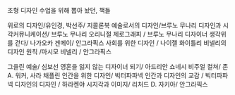 


조형 디자인 수업을 위해 뽑아 놨던, 책들

위로의 디자인/유인경, 박선주/ 지콜론북
예술로서의 디자인/브루노 무나리
디자인과 시각커뮤니케이션/ 브루노 무나리
오리니절 제로그래피 / 브루노 무나리
디자이너 생각위를 걷다/ 나가오카 겐메이/ 안그라픽스
사회를 위한 디자인 / 나이젤 화이틀리
비넬리의 디자인 원칙 /마시모 비넬리 / 안그라픽스

그을린 예술/ 심보선
영혼을 잃지 않는 디자이너 되기/ 아드리안 쇼네시
비주얼 컬쳐/ 존A. 워커, 사라 채플린
인간을 위한 디자인/ 빅터파파넥
인간과 디자인의 교감 / 빅터파파넥
디자인의 디자인 / 하라켄야
시지각과 이미지/ 리처드 D. 자키아/ 안그라픽스